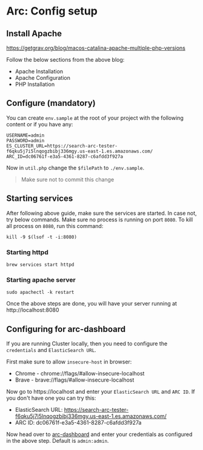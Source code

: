 # Arc: Config setup

## Install Apache
https://getgrav.org/blog/macos-catalina-apache-multiple-php-versions

Follow the below sections from the above blog:

- Apache Installation
- Apache Configuration
- PHP Installation

## Configure (mandatory)
You can create `env.sample` at the root of your project with the following content or if you have any:
```dotenv
USERNAME=admin
PASSWORD=admin
ES_CLUSTER_URL=https://search-arc-tester-f6qku5j7i5lnqogzbibj336mgy.us-east-1.es.amazonaws.com/
ARC_ID=dc06761f-e3a5-4361-8287-c6afdd3f927a
```
Now in `util.php` change the `$filePath` to `./env.sample`. 

> Make sure not to commit this change

## Starting services
After following above guide, make sure the services are started. In case not, try below commands. Make sure no process is running on port `8080`.
To kill all process on `8080`, run this command:
```shell script
kill -9 $(lsof -t -i:8080)
```

### Starting httpd
```shell script
brew services start httpd
```

### Starting apache server
```shell script
sudo apachectl -k restart
```

Once the above steps are done, you will have your server running at http://localhost:8080

## Configuring for arc-dashboard
If you are running Cluster locally, then you need to configure the `credentials` and `ElasticSearch URL`.

First make sure to allow `insecure-host` in browser: 

- Chrome - chrome://flags/#allow-insecure-localhost
- Brave - brave://flags/#allow-insecure-localhost

Now go to https://localhost and enter your `ElasticSearch URL` and `ARC ID`. If you don't have one you can try this:
- ElasticSearch URL: https://search-arc-tester-f6qku5j7i5lnqogzbibj336mgy.us-east-1.es.amazonaws.com/
- ARC ID: dc06761f-e3a5-4361-8287-c6afdd3f927a

Now head over to [arc-dashboard](https://arc-dashboard.appbase.io/?url=http://localhost:8080) and enter your credentials as configured in the above step. Default is `admin:admin`.

